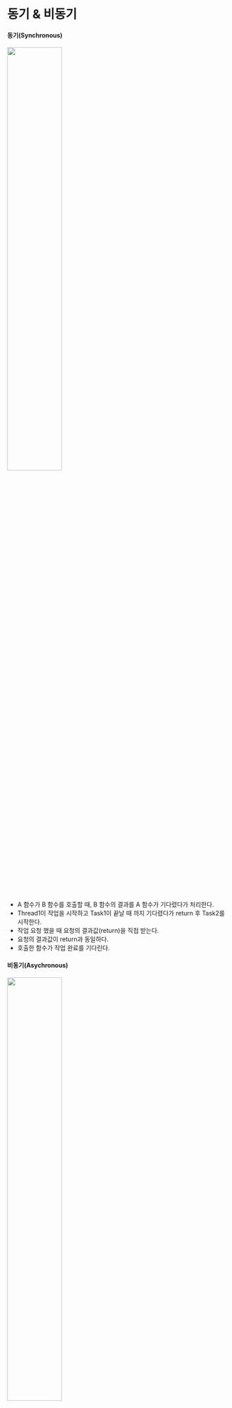 # 동기 & 비동기

#### 동기(Synchronous)
<img src="https://user-images.githubusercontent.com/60870438/166162599-87c018dc-0fa2-45d3-81a5-c4129355d487.png" width="50%">

- A 함수가 B 함수를 호출할 때, B 함수의 결과를 A 함수가 기다렸다가 처리한다. 
- Thread1이 작업을 시작하고 Task1이 끝날 때 까지 기다렸다가 return 후 Task2를 시작한다. 
- 작업 요청 했을 때 요청의 결과값(return)을 직접 받는다. 
- 요청의 결과값이 return과 동일하다. 
- 호출한 함수가 작업 완료를 기다린다. 


#### 비동기(Asychronous)
<img src="https://user-images.githubusercontent.com/60870438/166162685-bf7e596d-3071-4619-ba89-367f4fdf8e77.png" width="50%">

- A 함수가 B 함수를 호출 할 때, B 함수의 결과를 B 함수가 처리하는 것(callback)
- Thread1이 작업을 시작하고 완료를 기다리지 않고 Thread1은 다른 일을 처리할 수 있다.
- 작업 요청했을 때 요청의 결과값(return)을 기다리지 않고 간접적으로 받는다.
- 요청의 결과값이 return과 다를 수 있다. (시간차 같은)
- 요청 작업은 별도의 스레드에서 실행한다.
- 콜백을 통한 처리가 비동기 처리라고 할 수 있다.
- 호출된 함수(callback 함수)가 작업완료를 신경쓴다.


# Blocking & Non-Blocking
이는 주로 IO의 읽기, 쓰기에서 사용된다.

#### Blocking
- A 함수가 B를 호출 할 때, B 함수가 자신의 작업이 종료되기 전까지 A 함수에게 제어권을 돌려주지 않는다.
- 요청한 작업을 마칠 때까지 계속 대기한다.
- return 값을 받아야 끝난다.
- Thread 관점으로 본다면, 요청한 작업을 마칠 때까지 계속 대기하며 return 값을 받을 때까지 한 Thread를 계속 사용/대기 한다.

#### Non-Blocking
- A 함수가 B 함수를 호출할 때, B 함수가 제어권을 바로 A 함수에게 넘겨주어 B 함수가 실행되는 동안 A 함수가 다른 일을 할 수 있다.
- 요청한 작업을 즉시 마칠 수 없다면 즉시 return(그냥 끊기)한다.
- Thread 관점으로 본다면, 하나의 Thread가 여러개의 IO를 처리할 수 있다.

<br>

>두 그룹의 차이점은? 
>관심사가 다르다.

<br>

1. blocking & non-blocking: 호출되는 함수가 바로 return 하느냐 마느냐
  - non-blocking: 호출된 함수가 바로 return 해서 호출한 함수에게 제어권을 넘겨주고, 호출한 함수가 바로 다른 일을 할 수 있다.
  - blocking: 호출된 함수가 자신의 작업을 모두 마칠 때까지 호룿한 함수에게 제어권을 넘겨주지 않고 대기하게 만든다.

2. synchronous & asynchronous: 호출되는 함수의 작업 완료를 누가 신경쓰는가
  - asynchronous: 호출되는 함수에게 callback을 전달해서 호출되는 함수의 작업이 완료되면 호출되는 함수가 전달받은 callback을 실행하고, 호출한 함수는 작업의 완료 여부를 신경쓰지 않는다.
  - synchronous: 호출하는 함수가 호출되는 함수의 작업 완료 후 return을 기다리거나 호출되는 함수로부터 바로 return 받더라도 작업 완료 여부를 호출한 함수가 확인한다.

<br>

#### 각자의 역할
<img src="https://user-images.githubusercontent.com/60870438/166163072-142ba9ae-c8c3-42f1-ac4a-b3883179f0eb.png" width="50%">
<br>


#### 1) blocking + Synchronous, non-blocking + Asynchronous
<img src="https://user-images.githubusercontent.com/60870438/166163109-b4cc88a8-b29a-49ff-9e48-579e630eb9fb.png" width="50%">

1. blocking + Synchronou
  결과가 완료될 때까지 기다렸다가 return 값으로 결과를 전달한다.
2. non-blocking + Asynchronous
  작업 요청을 받아서 별도의 프로세서에서 진행하게 하고 바로 return(작업 끝)한다.
  결과는 별도의 작업 후 간접적으로 전달(callback)한다.
  
#### 2) non-blocking + Synchronous
<img src="https://user-images.githubusercontent.com/60870438/166163188-acc63c7f-1fff-4b25-89ad-3a9469b59268.png" width="50%">

1. 결과가 없다면 바로 return(그냥 완료) 한다,
2. 결과가 있다면 바로 결과를 return 한다.
즉, 결과가 생길 때까지 계속 완료되었는지 확인한다.
- B 함수가 바로 제어권을 돌려줘서 A 함수는 다른 작업을 수행할 수 있지만 A 함수가 직접적으로 B 함수의 결과값이 필요하므로 B 함수의 종료를 반복적으로 확인한다.
<img src="https://user-images.githubusercontent.com/60870438/166163231-2a7ce364-47a3-4ccb-a766-df2dd04e0e15.png" width="50%">

#### 3) blocking + Asynchronous
<img src="https://user-images.githubusercontent.com/60870438/166215115-1aaf87ac-1017-4792-aac5-52a5d73a15b1.png" width="50%">
1. 호출되는 함수가 바로 return하지 않고, 호출하는 함수는 작업 완료 여부를 신경쓰지 않는다.
2. Node.js와 MySQL 조합에서 사용된다.

--------

  #### 예시
    - 전화로 즉답 받기: 동기
    - 이메일로 보내고(보냄 = 완료 = return) 답이 언제올 지 모른다: 비동기
    - 상대방이 전화를 받을 때 까지 연결해 기다리기: 동기 + 블로킹
    - 상대방이 전화받지 않으면 조금 있다가 여러번 시도해 연결 성공: 동기 + 논블로킹

참고: https://velog.io/@wonhee010/%EB%8F%99%EA%B8%B0vs%EB%B9%84%EB%8F%99%EA%B8%B0-feat.-blocking-vs-non-blocking
참고: https://baek-kim-dev.site/38
